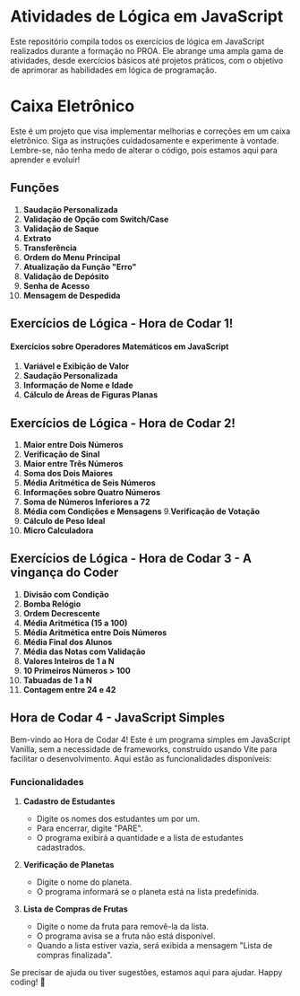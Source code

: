 # Atividades de Lógica em JavaScript

Este repositório compila todos os exercícios de lógica em JavaScript realizados durante a formação no PROA. Ele abrange uma ampla gama de atividades, desde exercícios básicos até projetos práticos, com o objetivo de aprimorar as habilidades em lógica de programação.

#  Caixa Eletrônico

Este é um projeto que visa implementar melhorias e correções em um caixa eletrônico. Siga as instruções cuidadosamente e experimente à vontade. Lembre-se, não tenha medo de alterar o código, pois estamos aqui para aprender e evoluir!

## Funções
1. **Saudação Personalizada**
2. **Validação de Opção com Switch/Case**
3. **Validação de Saque**
4. **Extrato**
5. **Transferência**
6. **Ordem do Menu Principal**
7. **Atualização da Função "Erro"**
8. **Validação de Depósito**
9. **Senha de Acesso**
10. **Mensagem de Despedida**

## Exercícios de Lógica - Hora de Codar 1!
#### Exercícios sobre Operadores Matemáticos em JavaScript

1. **Variável e Exibição de Valor**
2. **Saudação Personalizada**
3. **Informação de Nome e Idade**
4. **Cálculo de Áreas de Figuras Planas**


## Exercícios de Lógica - Hora de Codar 2!

1. **Maior entre Dois Números**
2. **Verificação de Sinal**
3. **Maior entre Três Números**
4. **Soma dos Dois Maiores**
5. **Média Aritmética de Seis Números**
6. **Informações sobre Quatro Números**
7. **Soma de Números Inferiores a 72**
8. **Média com Condições e Mensagens**
9.**Verificação de Votação**
11. **Cálculo de Peso Ideal**
12. **Micro Calculadora**
    

## Exercícios de Lógica - Hora de Codar 3 - A vingança do Coder

1. **Divisão com Condição**
2. **Bomba Relógio**
3. **Ordem Decrescente**
4. **Média Aritmética (15 a 100)**
5. **Média Aritmética entre Dois Números**
6. **Média Final dos Alunos**
7. **Média das Notas com Validação**
8. **Valores Inteiros de 1 a N**
9. **10 Primeiros Números > 100**
10. **Tabuadas de 1 a N**
11. **Contagem entre 24 e 42**

## Hora de Codar 4 - JavaScript Simples

Bem-vindo ao Hora de Codar 4! Este é um programa simples em JavaScript Vanilla, sem a necessidade de frameworks, construído usando Vite para facilitar o desenvolvimento. Aqui estão as funcionalidades disponíveis:

### Funcionalidades

1. **Cadastro de Estudantes**
   - Digite os nomes dos estudantes um por um.
   - Para encerrar, digite "PARE".
   - O programa exibirá a quantidade e a lista de estudantes cadastrados.

2. **Verificação de Planetas**
   - Digite o nome do planeta.
   - O programa informará se o planeta está na lista predefinida.

3. **Lista de Compras de Frutas**
   - Digite o nome da fruta para removê-la da lista.
   - O programa avisa se a fruta não está disponível.
   - Quando a lista estiver vazia, será exibida a mensagem "Lista de compras finalizada".

 Se precisar de ajuda ou tiver sugestões, estamos aqui para ajudar. Happy coding! 🚀
